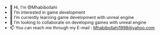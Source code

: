 - 👋 Hi, I’m @Mhabibollahi
- 👀 I’m interested in game development
- 🌱 I’m currently learning game development with unreal engine
- 💞️ I’m looking to collaborate on developing games with unreal engine
- 📫 You can reach me through my E-mail : Mhabibollahi1998@yahoo.com

<!---
Mhabibollahi/Mhabibollahi is a ✨ special ✨ repository because its `README.md` (this file) appears on your GitHub profile.
You can click the Preview link to take a look at your changes.
--->
